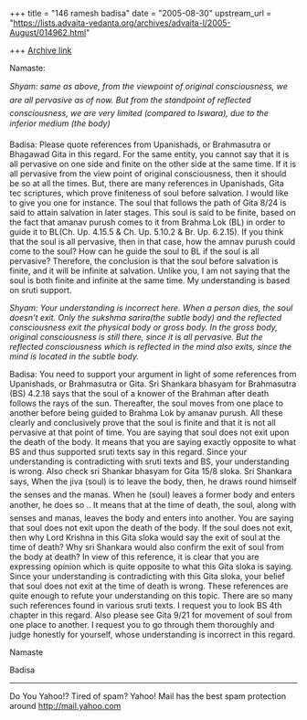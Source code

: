 +++
title = "146 ramesh badisa"
date = "2005-08-30"
upstream_url = "https://lists.advaita-vedanta.org/archives/advaita-l/2005-August/014962.html"

+++
[Archive link](https://lists.advaita-vedanta.org/archives/advaita-l/2005-August/014962.html)


Namaste:



*Shyam: same as above, from the viewpoint of original consciousness, we are all pervasive as of now. But from the standpoint of reflected consciousness, we are very limited (compared to Iswara), due to the inferior medium (the body)* 



Badisa: Please quote references from Upanishads, or Brahmasutra or Bhagawad Gita in this regard. For the same entity, you cannot say that it is all pervasive on one side and finite on the other side at the same time. If it is all pervasive from the view point of original consciousness, then it should be so at all the times. But, there are many references in Upanishads, Gita tec scriptures, which prove finiteness of soul before salvation. I would like to give you one for instance. The soul that follows the path of Gita 8/24 is said to attain salvation in later stages. This soul is said to be finite, based on the fact that amanav purush comes to it from Brahma Lok (BL) in order to guide it to BL(Ch. Up. 4.15.5 & Ch. Up. 5.10.2 & Br. Up. 6.2.15). If you think that the soul is all pervasive, then in that case, how the amnav purush could come to the soul? How can he guide the soul to BL if the soul is all pervasive? Therefore, the conclusion is that the soul before salvation is finite,
 and it will be infinite at salvation. Unlike you, I am not saying that the soul is both finite and infinite at the same time. My understanding is based on sruti support.  



*Shyam: Your understanding is incorrect here. When a person dies, the soul doesn't exit. Only the sukshma sarira(the subtle body) and the reflected consciousness exit the physical body or gross body. In the gross body, original consciousness is still there, since it is all pervasive. But the reflected consciousness which is reflected in the mind also exits, since the mind is located in the subtle body.*



Badisa: You need to support your argument in light of some references from Upanishads, or Brahmasutra or Gita. Sri Shankara bhasyam for Brahmasutra (BS) 4.2.18 says that the soul of a knower of the Brahman after death follows the rays of the sun. Thereafter, the soul moves from one place to another before being guided to Brahma Lok by amanav purush. All these clearly and conclusively prove that the soul is finite and that it is not all pervasive at that point of time. You are saying that soul does not exit upon the death of the body. It means that you are saying exactly opposite to what BS and thus supported sruti texts say in this regard. Since your understanding is contradicting with sruti texts and BS, your understanding is wrong. Also check sri Shankar bhasyam for Gita 15/8 sloka. Sri Shankara says, When the jiva (soul) is to leave the body, then, he draws round himself the senses and the manas. When he (soul) leaves a former body and enters another, he does so
.. It means that
 at the time of death, the soul, along with senses and manas, leaves the body and enters into another. You are saying that soul does not exit upon the death of the body. If the soul does not exit, then why Lord Krishna in this Gita sloka would say the exit of soul at the time of death? Why sri Shankara would also confirm the exit of soul from the body at death? In view of this reference, it is clear that you are expressing opinion which is quite opposite to what this Gita sloka is saying. Since your understanding is contradicting with this Gita sloka, your belief that soul does not exit at the time of death is wrong. These references are quite enough to refute your understanding on this topic. There are so many such references found in various sruti texts. I request you to look BS 4th chapter in this regard. Also please see Gita 9/21 for movement of soul from one place to another. I request you to go through them thoroughly and judge honestly for yourself, whose understanding is
 incorrect in this regard. 

Namaste

Badisa


__________________________________________________
Do You Yahoo!?
Tired of spam?  Yahoo! Mail has the best spam protection around 
http://mail.yahoo.com 

